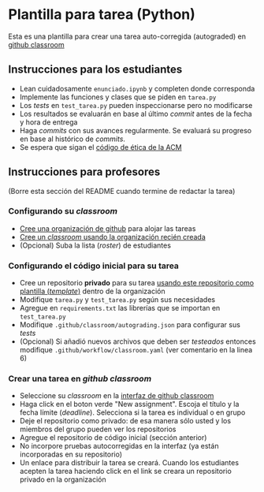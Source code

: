 # Plantilla para tarea (Python)

Esta es una plantilla para crear una tarea auto-corregida (autograded) en [github classroom](https://classroom.github.com/classrooms)

## Instrucciones para los estudiantes

- Lean cuidadosamente `enunciado.ipynb` y completen donde corresponda
- Implemente las funciones y clases que se piden en `tarea.py`
- Los *tests* en `test_tarea.py` pueden inspeccionarse pero no modificarse
- Los resultados se evaluarán en base al último *commit* antes de la fecha y hora de entrega
- Haga *commits* con sus avances regularmente. Se evaluará su progreso en base al histórico de *commits*. 
- Se espera que sigan el [código de ética de la ACM](https://www.acm.org/code-of-ethics)


## Instrucciones para profesores

(Borre esta sección del README cuando termine de redactar la tarea)

### Configurando su *classroom*

- [Cree una organización de github](https://docs.github.com/en/organizations/collaborating-with-groups-in-organizations/creating-a-new-organization-from-scratch) para alojar las tareas
- [Cree un *classroom* usando la organización recién creada](https://docs.github.com/en/education/manage-coursework-with-github-classroom/teach-with-github-classroom/manage-classrooms)
- (Opcional) Suba la lista (*roster*) de estudiantes


### Configurando el código inicial para su tarea

- Cree un repositorio **privado** para su tarea [usando este repositorio como plantilla (*template*)](https://docs.github.com/en/repositories/creating-and-managing-repositories/creating-a-repository-from-a-template) dentro de la organización
- Modifique `tarea.py` y `test_tarea.py` según sus necesidades
- Agregue en `requirements.txt` las librerías que se importan en `test_tarea.py`
- Modifique `.github/classroom/autograding.json` para configurar sus *tests*
- (Opcional) Si añadió nuevos archivos que deben ser *testeados* entonces modifique `.github/workflow/classroom.yaml` (ver comentario en la linea 6)


### Crear una tarea en *github classroom*

- Seleccione su *classroom* en la [interfaz de github classroom](https://classroom.github.com/classrooms)
- Haga click en el boton verde "New assignment". Escoja el título y la fecha límite (*deadline*). Selecciona si la tarea es individual o en grupo
- Deje el repositorio como privado: de esa manera sólo usted y los miembros del grupo pueden ver los repositorios
- Agregue el repositorio de código inicial (sección anterior) 
- No incorpore pruebas autocorregidas en la interfaz (ya están incorporadas en su repositorio)
- Un enlace para distribuir la tarea se creará. Cuando los estudiantes acepten la tarea haciendo click en el link se creara un repositorio privado en la organización
